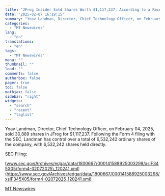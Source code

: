 ```yaml
---
title: "JFrog Insider Sold Shares Worth $1,117,237, According to a Recent SEC Filing"
date: "2025-02-07 16:19:15"
summary: "Yoav Landman, Director, Chief Technology Officer, on February 04, 2025, sold 30,889 shares in JFrog  for $1,117,237. Following the Form 4 filing with the SEC, Landman has control over a total of 6,532,242 ordinary shares of the company, with 6,532,242 shares held directly. SEC Filing:www.sec.gov/Archives/edgar/data/1800667/000141588925003298/xslF345X05/form4-02072025_120241.xml"
categories:
  - "MT Newswires"
lang:
  - "en"
translations:
  - "en"
tags:
  - "MT Newswires"
menu: ""
thumbnail: ""
lead: ""
comments: false
authorbox: false
pager: true
toc: false
mathjax: false
sidebar: "right"
widgets:
  - "search"
  - "recent"
  - "taglist"
---
```


Yoav Landman, Director, Chief Technology Officer, on February 04, 2025, sold 30,889 shares in JFrog for $1,117,237. Following the Form 4 filing with the SEC, Landman has control over a total of 6,532,242 ordinary shares of the company, with 6,532,242 shares held directly.

SEC Filing:

[www.sec.gov/Archives/edgar/data/1800667/000141588925003298/xslF345X05/form4-02072025\_120241.xml](https://www.sec.gov/Archives/edgar/data/1800667/000141588925003298/xslF345X05/form4-02072025_120241.xml)

[MT Newswires](https://www.tradingview.com/news/mtnewswires.com:20250207:A3312138:0/)
